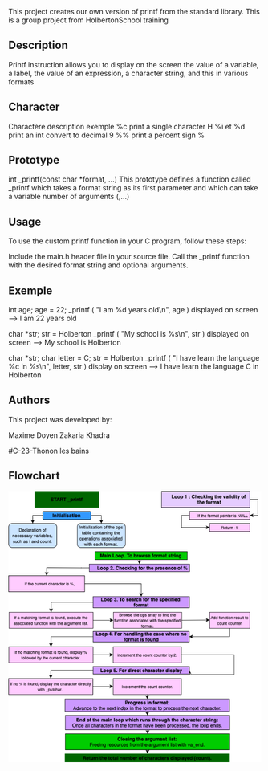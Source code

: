 This project creates our own version of printf from the standard library. This is a group project from HolbertonSchool training

## Description

Printf instruction allows you to display on the screen the value of a variable, a label, the value of an expression, a character string, and this in various formats

## Character

Charactère	description	exemple
%c	print a single character	H
%i et %d	print an int convert to decimal	9
%%	print a percent sign	%

## Prototype

  int _printf(const char *format, ...)
This prototype defines a function called _printf which takes a format string as its first parameter and which can take a variable number of arguments (,...)

## Usage

To use the custom printf function in your C program, follow these steps:

Include the main.h header file in your source file.
Call the _printf function with the desired format string and optional arguments.


## Exemple

  int age;
  age = 22;
  _printf ( "I am %d years old\n", age )
displayed on screen --> I am 22 years old

  char *str;
  str =  Holberton
  _printf ( "My school is  %s\n", str )
displayed on screen --> My school is Holberton

  char *str;
  char letter = C;
  str =  Holberton
  _printf ( "I have learn the language %c in %s\n", letter, str )
display on screen --> I have learn the language C in Holberton

## Authors

This project was developed by:

Maxime Doyen
Zakaria Khadra

#C-23-Thonon les bains

## Flowchart

![alt text](<Diagramme sans nom.drawio.png>)

